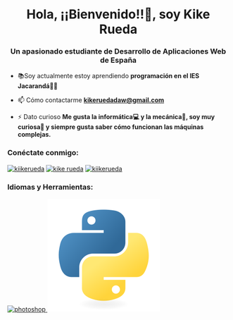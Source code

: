<h1 align="center">Hola, ¡¡Bienvenido!!👋, soy Kike Rueda</h1>
<h3 align="center">Un apasionado estudiante de Desarrollo de Aplicaciones Web de España</h3>

- 📚Soy actualmente estoy aprendiendo **programación en el IES Jacarandá👨‍💻**

- 📫 Cómo contactarme **kikeruedadaw@gmail.com**

- ⚡ Dato curioso **Me gusta la informática💻 y la mecánica🔧, soy muy curiosa🧐 y siempre gusta saber cómo funcionan las máquinas complejas.**

<h3 align="left">Conéctate conmigo:</h3>
<p align="left">
<a href="https://twitter.com/kiikerueda" target ="en blanco"><img align="center" src="https://raw.githubusercontent.com/rahuldkjain/github-profile-readme-generator/master/src/images/icons/Social/twitter.svg"alt="kiikerueda" altura="30" ancho="40" /></a>
<a href="https://fb.com/kike rueda" target="blank"><img align="center" src="https://raw.githubusercontent.com/rahuldkjain/github-profile-readme- generator/master/src/images/icons/Social/facebook.svg" alt="kike rueda" height="30" width="40" /></a>
<a href="https://instagram.com /kiikerueda" target="en blanco"><img align="center" src="https://raw.githubusercontent.com/rahuldkjain/github-profile-readme-generator/master/src/images/icons/Social/instagram .svg" alt="kiikerueda" height="30" width="40" /></a>
</p>

<h3 align="left">Idiomas y Herramientas:</h3>
<p align="left"> <a href="https://www.photoshop.com/en" target="_blank" rel="noreferrer"> <img src="https://raw.githubusercontent.com /devicons/devicon/master/icons/photoshop/photoshop-line.svg" alt="photoshop" width="40" height="40"/> </a> <a href="https://www.python .org" target="_blank" rel="noreferrer"> <img src="https://raw.githubusercontent.com/devicons/devicon/master/icons/python/python-original.svg" alt="python" ancho="40" altura="40"/> </a> </p>
